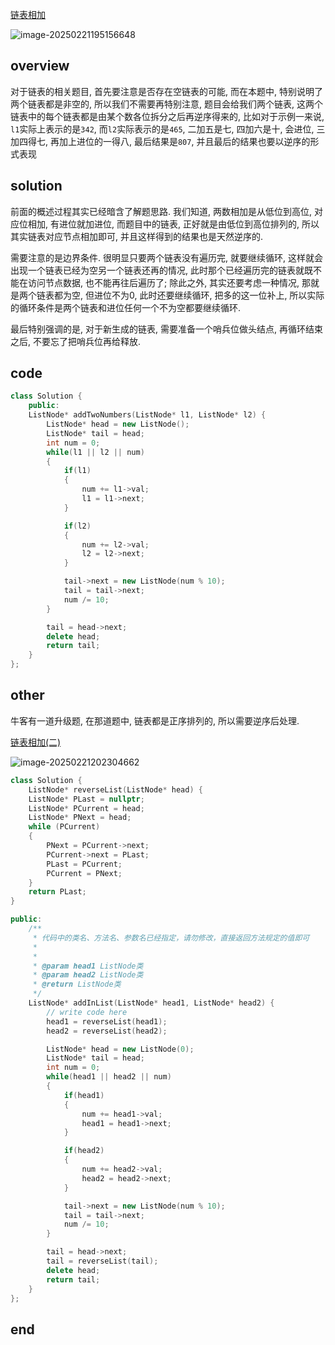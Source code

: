 [链表相加](https://leetcode.cn/problems/add-two-numbers/)

![image-20250221195156648](https://md-wind.oss-cn-nanjing.aliyuncs.com/md/20250221195156801.png)

## overview

对于链表的相关题目, 首先要注意是否存在空链表的可能, 而在本题中, 特别说明了两个链表都是非空的, 所以我们不需要再特别注意, 题目会给我们两个链表, 这两个链表中的每个链表都是由某个数各位拆分之后再逆序得来的, 比如对于示例一来说, `l1`实际上表示的是`342`, 而`l2`实际表示的是`465`, 二加五是七, 四加六是十, 会进位, 三加四得七, 再加上进位的一得八, 最后结果是`807`, 并且最后的结果也要以逆序的形式表现

## solution

前面的概述过程其实已经暗含了解题思路. 我们知道, 两数相加是从低位到高位, 对应位相加, 有进位就加进位, 而题目中的链表, 正好就是由低位到高位排列的, 所以其实链表对应节点相加即可, 并且这样得到的结果也是天然逆序的. 

需要注意的是边界条件. 很明显只要两个链表没有遍历完, 就要继续循环, 这样就会出现一个链表已经为空另一个链表还再的情况, 此时那个已经遍历完的链表就既不能在访问节点数据, 也不能再往后遍历了; 除此之外, 其实还要考虑一种情况, 那就是两个链表都为空, 但进位不为0, 此时还要继续循环, 把多的这一位补上, 所以实际的循环条件是两个链表和进位任何一个不为空都要继续循环.

最后特别强调的是, 对于新生成的链表, 需要准备一个哨兵位做头结点, 再循环结束之后, 不要忘了把哨兵位再给释放.

## code

```cpp
class Solution {
    public:
    ListNode* addTwoNumbers(ListNode* l1, ListNode* l2) {
        ListNode* head = new ListNode();
        ListNode* tail = head;
        int num = 0;
        while(l1 || l2 || num)
        {
            if(l1)
            {
                num += l1->val;
                l1 = l1->next;
            }

            if(l2)
            {
                num += l2->val;
                l2 = l2->next;
            }

            tail->next = new ListNode(num % 10);
            tail = tail->next;
            num /= 10;
        }

        tail = head->next;
        delete head;
        return tail;
    }
};
```

## other

牛客有一道升级题, 在那道题中, 链表都是正序排列的, 所以需要逆序后处理.

[链表相加(二)](https://www.nowcoder.com/share/jump/9209693051740140554372)

![image-20250221202304662](https://md-wind.oss-cn-nanjing.aliyuncs.com/md/20250221202304762.png)

```cpp
class Solution {
    ListNode* reverseList(ListNode* head) {
	ListNode* PLast = nullptr;
	ListNode* PCurrent = head;
	ListNode* PNext = head;
	while (PCurrent)
	{
		PNext = PCurrent->next;
		PCurrent->next = PLast;
		PLast = PCurrent;
		PCurrent = PNext;
	}
	return PLast;
}

public:
    /**
     * 代码中的类名、方法名、参数名已经指定，请勿修改，直接返回方法规定的值即可
     *
     * 
     * @param head1 ListNode类 
     * @param head2 ListNode类 
     * @return ListNode类
     */
    ListNode* addInList(ListNode* head1, ListNode* head2) {
        // write code here
        head1 = reverseList(head1);
        head2 = reverseList(head2);

        ListNode* head = new ListNode(0);
        ListNode* tail = head;
        int num = 0;
        while(head1 || head2 || num)
        {
            if(head1)
            {
                num += head1->val;
                head1 = head1->next;
            }

            if(head2)
            {
                num += head2->val;
                head2 = head2->next;
            }

            tail->next = new ListNode(num % 10);
            tail = tail->next;
            num /= 10;
        }

        tail = head->next;
        tail = reverseList(tail);
        delete head;
        return tail;
    }
};
```

## end